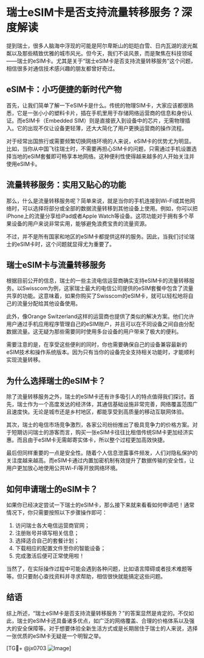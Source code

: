 # 瑞士eSIM卡是否支持流量转移服务？深度解读

提到瑞士，很多人脑海中浮现的可能是阿尔卑斯山的皑皑白雪、日内瓦湖的波光粼粼以及那些精致优雅的城市风光。但今天，我们不谈风景，而是聚焦在科技领域——瑞士的eSIM卡。尤其是关于“瑞士eSIM卡是否支持流量转移服务”这个问题，相信很多对通信技术感兴趣的朋友都曾好奇过。

## eSIM卡：小巧便捷的新时代产物

首先，让我们简单了解一下eSIM卡是什么。传统的物理SIM卡，大家应该都很熟悉，它是一张小小的塑料卡片，插在手机里用于存储网络运营商的信息和身份认证。而eSIM卡（Embedded SIM）则是直接嵌入到设备中的芯片，无需物理插入。它的出现不仅让设备更轻薄，还大大简化了用户更换运营商的操作流程。

对于经常出国旅行或需要频繁切换网络环境的人来说，eSIM卡的优势尤为明显。比如，当你从中国飞往瑞士时，不需要再担心SIM卡的问题，只需通过手机设置选择当地的eSIM套餐即可畅享本地网络。这种便利性使得越来越多的人开始关注并使用eSIM卡。

## 流量转移服务：实用又贴心的功能

那么，什么是流量转移服务呢？简单来说，就是当你的手机连接到Wi-Fi或其他网络时，可以选择将部分或全部的数据流量转移到其他设备上使用。例如，你可以把iPhone上的流量分享给iPad或者Apple Watch等设备。这项功能对于拥有多个苹果设备的用户来说非常实用，能够避免浪费宝贵的流量资源。

不过，并不是所有国家和地区的eSIM卡都提供这样的服务。因此，当我们讨论瑞士的eSIM卡时，这个问题就显得尤为重要了。

## 瑞士eSIM卡与流量转移服务

根据目前公开的信息，瑞士的一些主流电信运营商确实支持eSIM卡的流量转移服务。以Swisscom为例，这家瑞士最大的电信公司提供的eSIM套餐中包含了流量共享的功能。这意味着，如果你购买了Swisscom的eSIM卡，就可以轻松地将自己的流量分配给其他设备使用。

此外，像Orange Switzerland这样的运营商也提供了类似的解决方案。他们允许用户通过手机应用程序管理自己的eSIM账户，并且可以在不同设备之间自由分配数据流量。这无疑为那些需要同时使用多台设备的用户带来了极大的便利。

需要注意的是，在享受这些便利的同时，你也需要确保自己的设备兼容最新的eSIM技术和操作系统版本。因为只有当你的设备完全支持相关功能时，才能顺利实现流量转移。

## 为什么选择瑞士的eSIM卡？

除了流量转移服务之外，瑞士的eSIM卡还有许多吸引人的特点值得我们探讨。首先，瑞士作为一个高度发达的经济体，其通信基础设施非常完善，网络覆盖范围广且速度快。无论是城市还是乡村地区，都能享受到高质量的移动互联网体验。

其次，瑞士的电信市场竞争激烈，各家公司纷纷推出了极具竞争力的价格方案。对于短期访问瑞士的游客而言，购买一张eSIM卡往往比租借传统SIM卡更加经济实惠。而且由于eSIM卡无需邮寄实体卡，所以整个过程更加高效快捷。

最后但同样重要的一点是安全性。随着个人信息泄露事件频发，人们对隐私保护的关注度越来越高。而eSIM卡通过内置加密机制有效提升了数据传输的安全性，让用户更加放心地使用公共Wi-Fi等开放网络环境。

## 如何申请瑞士的eSIM卡？

如果你已经决定尝试一下瑞士的eSIM卡，那么接下来就来看看如何申请吧！通常情况下，你只需要按照以下步骤操作即可：

1. 访问瑞士各大电信运营商官网；
2. 注册账号并填写相关信息；
3. 选择适合自己的套餐计划；
4. 下载相应的配置文件至你的智能设备；
5. 完成激活后便可正常使用啦！

当然了，在实际操作过程中可能会遇到各种问题，比如语言障碍或者技术难题等等。但只要耐心查找资料并寻求帮助，相信很快就能搞定这些问题。

## 结语

综上所述，“瑞士eSIM卡是否支持流量转移服务？”的答案显然是肯定的。不仅如此，瑞士的eSIM卡还具备诸多优点，如广泛的网络覆盖、合理的价格体系以及强大的安全保障等。对于想要体验全新生活方式或是长期居住于瑞士的人来说，选择一张优质的eSIM卡无疑是一个明智之举。

[TG💪+ @jx0703 ![Image](https://github.com/user-attachments/assets/dbca1d08-cadb-493c-b0ec-ad6f7a83f270)]